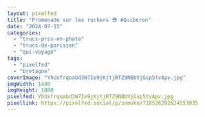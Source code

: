 ```yaml
---
layout: pixelfed
title: "Promenade sur les rochers 😎 #Quiberon"
date: "2024-07-15"
categories: 
  - "trucs-pris-en-photo"
  - "trucs-de-parisien"
  - "qui-voyage"
tags: 
  - "pixelfed"
  - "bretagne"
coverImage: "YhUxfrqoabd3W7Ie9jKjtjRTZ9NBbVjGsp5tvApv.jpg"
imgWidth: 1440
imgHeight: 1080
pixelfed: YhUxfrqoabd3W7Ie9jKjtjRTZ9NBbVjGsp5tvApv.jpg
pixellink: https://pixelfed.social/p/zemoko/718526292624553035
---
```

